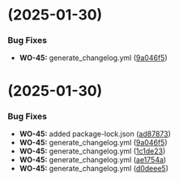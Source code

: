 #  (2025-01-30)


### Bug Fixes

* **WO-45:** generate_changelog.yml ([9a046f5](https://github.com/anirbantegit/wontok-cicd-test/commit/9a046f500e8eb77520daa470a3844a4f9a6e5f48))



# (2025-01-30)

### Bug Fixes

- **WO-45:** added package-lock.json ([ad87873](https://github.com/anirbantegit/wontok-cicd-test/commit/ad8787324356b058cbb8f3c2485290f737829ded))
- **WO-45:** generate_changelog.yml ([9a046f5](https://github.com/anirbantegit/wontok-cicd-test/commit/9a046f500e8eb77520daa470a3844a4f9a6e5f48))
- **WO-45:** generate_changelog.yml ([1c1de23](https://github.com/anirbantegit/wontok-cicd-test/commit/1c1de23ee5d37525e86db63a4ab41a43cdaadaa1))
- **WO-45:** generate_changelog.yml ([ae1754a](https://github.com/anirbantegit/wontok-cicd-test/commit/ae1754aa2ff8e3800b968bd1e71d7e2c998b844c))
- **WO-45:** generate_changelog.yml ([d0deee5](https://github.com/anirbantegit/wontok-cicd-test/commit/d0deee54545e26c248aae2ea891767377278483d))
